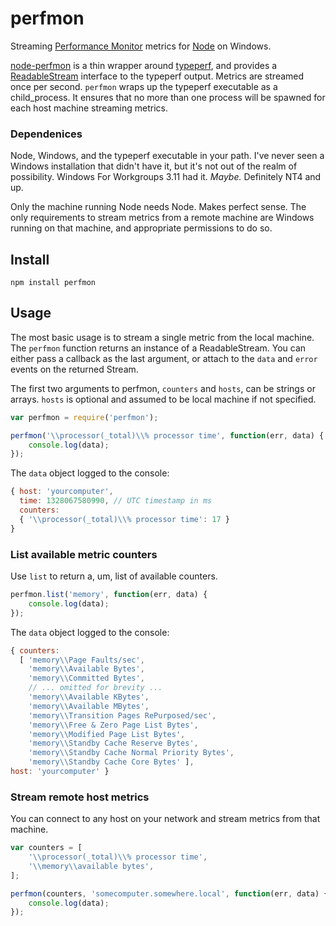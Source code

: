 # perfmon

Streaming [Performance Monitor](http://technet.microsoft.com/en-us/library/cc749249.aspx) metrics for [Node](http://nodejs.org) on Windows.

[node-perfmon](http://markitondemand.github.com/node-perfmon) is a thin wrapper around [typeperf](http://technet.microsoft.com/en-us/library/bb490960.aspx), and provides a [ReadableStream](http://nodejs.org/docs/latest/api/streams.html#readable_Stream) interface to the typeperf output.  Metrics are streamed once per second.  `perfmon` wraps up the typeperf executable as a child_process. It ensures that no more than one process will be spawned for each host machine streaming metrics.

### Dependenices

Node, Windows, and the typeperf executable in your path.  I've never seen a Windows installation that didn't have it, but it's not out of the realm of possibility.  Windows For Workgroups 3.11 had it. _Maybe._ Definitely NT4 and up.

Only the machine running Node needs Node. Makes perfect sense.  The only requirements to stream metrics from a remote machine are Windows running on that machine, and appropriate permissions to do so.

## Install

	npm install perfmon

## Usage

The most basic usage is to stream a single metric from the local machine.  The `perfmon` function returns an instance of a ReadableStream.  You can either pass a callback as the last argument, or attach to the `data` and `error` events on the returned Stream.

The first two arguments to perfmon, `counters` and `hosts`, can be strings or arrays.  `hosts` is optional and assumed to be local machine if not specified.

```javascript
var perfmon = require('perfmon');

perfmon('\\processor(_total)\\% processor time', function(err, data) {
	console.log(data);
});
```

The `data` object logged to the console:

```javascript
{ host: 'yourcomputer',
  time: 1328067580990, // UTC timestamp in ms
  counters:
  { '\\processor(_total)\\% processor time': 17 }
}
```

### List available metric counters

Use `list` to return a, um, list of available counters.

```javascript
perfmon.list('memory', function(err, data) {
	console.log(data);
});
```

The `data` object logged to the console:

```javascript
{ counters:
  [ 'memory\\Page Faults/sec',
    'memory\\Available Bytes',
    'memory\\Committed Bytes',
    // ... omitted for brevity ...
    'memory\\Available KBytes',
    'memory\\Available MBytes',
    'memory\\Transition Pages RePurposed/sec',
    'memory\\Free & Zero Page List Bytes',
    'memory\\Modified Page List Bytes',
    'memory\\Standby Cache Reserve Bytes',
    'memory\\Standby Cache Normal Priority Bytes',
    'memory\\Standby Cache Core Bytes' ],
host: 'yourcomputer' }
```

### Stream remote host metrics

You can connect to any host on your network and stream metrics from that machine. 

```javascript
var counters = [
	'\\processor(_total)\\% processor time',
	'\\memory\\available bytes',
];

perfmon(counters, 'somecomputer.somewhere.local', function(err, data) {
	console.log(data);
});
```